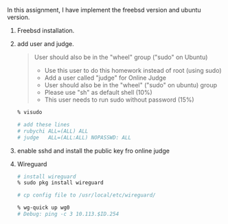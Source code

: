 In this assignment, I have implement the freebsd version and ubuntu version.

1. Freebsd installation.

2. add user and judge.
    > User should also be in the "wheel" group ("sudo" on Ubuntu)
    > - Use this user to do this homework instead of root (using sudo)
    > - Add a user called "judge" for Online Judge
    > - User should also be in the "wheel" ("sudo" on ubuntu) group
    > - Please use "sh" as default shell (10%)
    > - This user needs to run sudo without password (15%)


    ```bash
    % visudo
    
    # add these lines
    # rubychi ALL=(ALL) ALL
    # judge   ALL=(ALL:ALL) NOPASSWD: ALL
    ```

3. enable sshd and install the public key fro online judge

4. Wireguard

    ```bash
    # install wireguard
    % sudo pkg install wireguard

    # cp config file to /usr/local/etc/wireguard/

    % wg-quick up wg0
    # Debug: ping -c 3 10.113.$ID.254
    ```